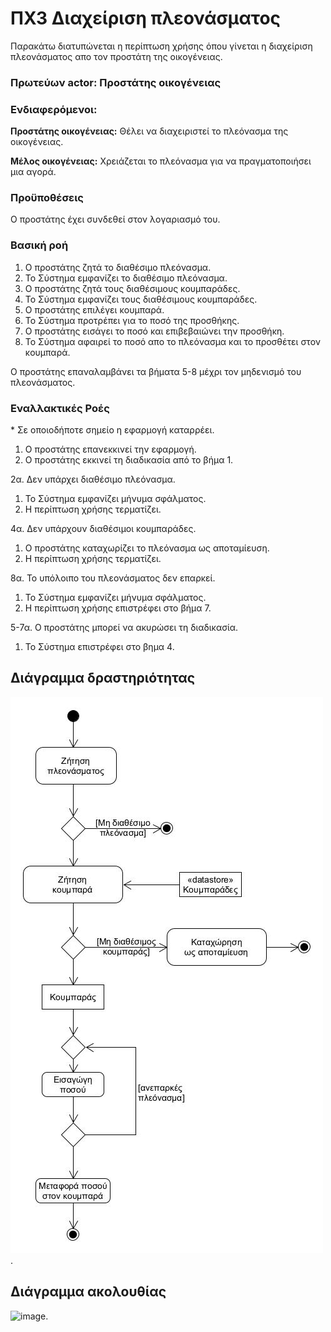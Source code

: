 # ΠΧ3 Διαχείριση πλεονάσματος
Παρακάτω διατυπώνεται η περίπτωση χρήσης όπου γίνεται η διαχείριση πλεονάσματος απο τον προστάτη της οικογένειας.

### Πρωτεύων actor: Προστάτης οικογένειας

### Ενδιαφερόμενοι:

**Προστάτης οικογένειας:** Θέλει να διαχειριστεί το πλεόνασμα της οικογένειας.

**Μέλος οικογένειας:** Χρειάζεται το πλεόνασμα για να πραγματοποιήσει μια αγορά.

### Προϋποθέσεις
Ο προστάτης έχει συνδεθεί στον λογαριασμό του.

### Βασική ροή
1. Ο προστάτης ζητά το διαθέσιμο πλεόνασμα.
2. Το Σύστημα εμφανίζει το διαθέσιμο πλεόνασμα.
3. Ο προστάτης ζητά τους διαθέσιμους κουμπαράδες.
4. Το Σύστημα εμφανίζει τους διαθέσιμους κουμπαράδες.
5. Ο προστάτης επιλέγει κουμπαρά.
6. Το Σύστημα προτρέπει για το ποσό της προσθήκης.
7. Ο προστάτης εισάγει το ποσό και επιβεβαιώνει την προσθήκη.
8. Το Σύστημα αφαιρεί το ποσό απο το πλεόνασμα και το προσθέτει στον κουμπαρά.

Ο προστάτης επαναλαμβάνει τα βήματα 5-8 μέχρι τον μηδενισμό του πλεονάσματος.

### Εναλλακτικές Ροές
\* Σε οποιοδήποτε σημείο η εφαρμογή καταρρέει.
1. Ο προστάτης επανεκκινεί την εφαρμογή.
2. Ο προστάτης εκκινεί τη διαδικασία από το βήμα 1.
   
2α. Δεν υπάρχει διαθέσιμο πλεόνασμα.
1. Το Σύστημα εμφανίζει μήνυμα σφάλματος.
2. Η περίπτωση χρήσης τερματίζει.

4α. Δεν υπάρχουν διαθέσιμοι κουμπαράδες.
1. Ο προστάτης καταχωρίζει το πλεόνασμα ως αποταμίευση.
2. Η περίπτωση χρήσης τερματίζει.

8α. Το υπόλοιπο του πλεονάσματος δεν επαρκεί.
1. Το Σύστημα εμφανίζει μήνυμα σφάλματος.
2. Η περίπτωση χρήσης επιστρέφει στο βήμα 7.

5-7α. Ο προστάτης μπορεί να ακυρώσει τη διαδικασία.
1. Το Σύστημα επιστρέφει στο βημα 4.


## Διάγραμμα δραστηριότητας
![image](/docs/markdown/uml/requirements/uc3-activity-diagram.jpg).

## Διάγραμμα ακολουθίας
![image](/docs/markdown/uml/requirements/).